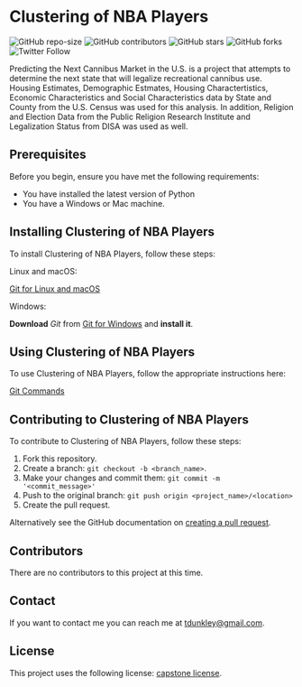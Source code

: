 # Clustering of NBA Players

<!--- These are examples. See https://shields.io for others or to customize this set of shields. You might want to include dependencies, project status and licence info here --->
![GitHub repo-size](https://img.shields.io/github/repo-size/tdunkley/module-5-project)
![GitHub contributors](https://img.shields.io/github/contributors/tdunkley/module-5-project)
![GitHub stars](https://img.shields.io/github/stars/tdunkley/module-5-project?style=social)
![GitHub forks](https://img.shields.io/github/forks/tdunkley/module-5-project?style=social)
![Twitter Follow](https://img.shields.io/twitter/follow/tdunkley?style=social)

Predicting the Next Cannibus Market in the U.S. is a project that attempts to determine the next state that will legalize recreational cannibus use. Housing Estimates, Demographic Estmates, Housing Charactertistics, Economic Characteristics and Social Characteristics data by State and County from the U.S. Census was used for this analysis. In addition, Religion and Election Data from the Public Religion Research Institute and Legalization Status from DISA was used as well. 


## Prerequisites

Before you begin, ensure you have met the following requirements:
<!--- These are just example requirements. Add, duplicate or remove as required --->
* You have installed the latest version of Python
* You have a Windows or Mac machine.


## Installing Clustering of NBA Players

To install Clustering of NBA Players, follow these steps:

Linux and macOS:

[Git for Linux and macOS](https://www.greengeeks.com/tutorials/article/install-git-on-mac-os-and-linux/)

Windows:

**Download** *Git* from [Git for Windows](https://gitforwindows.org) and **install it**.


## Using Clustering of NBA Players

To use Clustering of NBA Players, follow the appropriate instructions here:

[Git Commands](https://education.github.com/git-cheat-sheet-education.pdf)


## Contributing to Clustering of NBA Players
<!--- If your README is long or you have some specific process or steps you want contributors to follow, consider creating a separate CONTRIBUTING.md file--->
To contribute to Clustering of NBA Players, follow these steps:

1. Fork this repository.
2. Create a branch: `git checkout -b <branch_name>`.
3. Make your changes and commit them: `git commit -m '<commit_message>'`
4. Push to the original branch: `git push origin <project_name>/<location>`
5. Create the pull request.

Alternatively see the GitHub documentation on [creating a pull request](https://help.github.com/en/github/collaborating-with-issues-and-pull-requests/creating-a-pull-request).

## Contributors

There are no contributors to this project at this time.

## Contact

If you want to contact me you can reach me at <tdunkley@gmail.com>.

## License
<!--- If you're not sure which open license to use see https://choosealicense.com/--->

This project uses the following license: [capstone license](<https://github.com/tdunkley/capstone-project/blob/master/LICENSE>).
